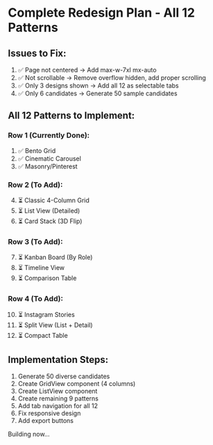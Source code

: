 # Complete Redesign Plan - All 12 Patterns

## Issues to Fix:
1. ✅ Page not centered → Add max-w-7xl mx-auto
2. ✅ Not scrollable → Remove overflow hidden, add proper scrolling
3. ✅ Only 3 designs shown → Add all 12 as selectable tabs
4. ✅ Only 6 candidates → Generate 50 sample candidates

## All 12 Patterns to Implement:

### Row 1 (Currently Done):
1. ✅ Bento Grid
2. ✅ Cinematic Carousel  
3. ✅ Masonry/Pinterest

### Row 2 (To Add):
4. ⏳ Classic 4-Column Grid
5. ⏳ List View (Detailed)
6. ⏳ Card Stack (3D Flip)

### Row 3 (To Add):
7. ⏳ Kanban Board (By Role)
8. ⏳ Timeline View
9. ⏳ Comparison Table

### Row 4 (To Add):
10. ⏳ Instagram Stories
11. ⏳ Split View (List + Detail)
12. ⏳ Compact Table

## Implementation Steps:
1. Generate 50 diverse candidates
2. Create GridView component (4 columns)
3. Create ListView component
4. Create remaining 9 patterns
5. Add tab navigation for all 12
6. Fix responsive design
7. Add export buttons

Building now...

